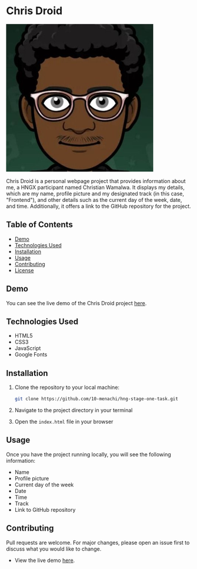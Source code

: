 # Chris Droid

![Chris Droid](propic.jpg)

Chris Droid is a personal webpage project that provides information about me, a HNGX participant named Christian Wamalwa. It displays my details, which are my name, profile picture and my designated track (in this case, "Frontend"), and other details such as the current day of the week, date, and time. Additionally, it offers a link to the GitHub repository for the project.

## Table of Contents

- [Demo](#demo)
- [Technologies Used](#technologies-used)
- [Installation](#installation)
- [Usage](#usage)
- [Contributing](#contributing)
- [License](#license)

## Demo

You can see the live demo of the Chris Droid project [here](<insert-live-demo-link>).

## Technologies Used

- HTML5
- CSS3
- JavaScript
- Google Fonts

## Installation

1. Clone the repository to your local machine:

   ```bash
   git clone https://github.com/10-menachi/hng-stage-one-task.git
    ```
2. Navigate to the project directory in your terminal
3. Open the `index.html` file in your browser

## Usage

Once you have the project running locally, you will see the following information:

- Name
- Profile picture
- Current day of the week
- Date
- Time
- Track
- Link to GitHub repository

## Contributing

Pull requests are welcome. For major changes, please open an issue first to discuss what you would like to change.

- View the live demo [here](<insert-live-demo-link>).